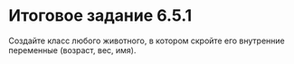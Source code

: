 # Итоговое задание 6.5.1
Создайте класс любого животного, в котором скройте его внутренние  переменные (возраст, вес, имя).
